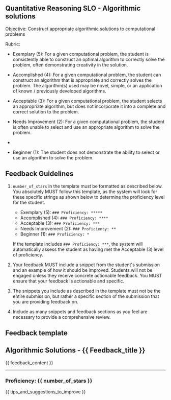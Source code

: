 ## Quantitative Reasoning SLO - Algorithmic solutions

Objective: Construct appropriate algorithmic solutions to computational problems

Rubric:

- Exemplary (5): For a given computational problem, the student is consistently able to construct an optimal algorithm to correctly solve the problem, often demonstrating creativity in the solution.

- Accomplished (4): For a given computational problem, the student can construct an algorithm that is appropriate and correctly solves the problem. The algorithm(s) used may be novel, simple, or an application of known / previously developed algorithms.

- Acceptable (3): For a given computational problem, the student selects an appropriate algorithm, but does not incorporate it into a complete and correct solution to the problem.

- Needs Improvement (2): For a given computational problem, the student is often unable to select and use an appropriate algorithm to solve the problem.
-
- Beginner (1): The student does not demonstrate the ability to select or use an algorithm to solve the problem.

## Feedback Guidelines

1. `number_of_stars` in the template must be formatted as described below. You absolutely MUST follow this template, as the system will look for these specific strings as shown below to determine the proficiency level for the student.

   - Exemplary (5): `### Proficiency: *****`
   - Accomplished (4): `### Proficiency: ****`
   - Acceptable (3): `### Proficiency: ***`
   - Needs Improvement (2): `### Proficiency: **`
   - Beginner (1): `### Proficiency: *`

   If the template includes `### Proficiency: ***`, the system will automatically assess the student as having met the Acceptable (3) level of proficiency.

2. Your feedback MUST include a snippet from the student's submission and an example of how it should be improved. Students will not be engaged unless they receive concrete actionable feedback. You MUST ensure that your feedback is actionable and specific.

3. The snippets you include as described in the template must not be the entire submission, but rather a specific section of the submission that you are providing feedback on.

4. Include as many snippets and feedback sections as you feel are necessary to provide a comprehensive review.

## Feedback template

<!-- Template starts from here -->

## Algorithmic Solutions - {{ Feedback_title }}

{{ feedback_content }}

---

### Proficiency: {{ number_of_stars }}

{{ tips_and_suggestions_to_improve }}
